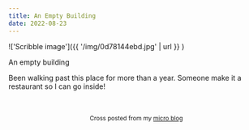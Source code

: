 ```yaml
---
title: An Empty Building
date: 2022-08-23
---
```

!['Scribble image']({{ '/img/0d78144ebd.jpg' | url }} )
<br>
<p>An empty building</p>
<p>Been walking past this place for more than a year. Someone make it a restaurant so I can go inside!</p>

<br>
<br>
<center><small>Cross posted from my <a href='http://micro.blog/joshnicholas'>micro blog</a></small></center>
<br>
    